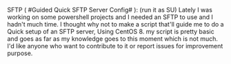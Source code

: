 SFTP ( #Guided Quick SFTP Server Config# ): (run it as SU) Lately I was working on some powershell projects and I needed an SFTP to use and I hadn't much time.
I thought why not to make a script that'll guide me to do a Quick setup of an SFTP server, Using CentOS 8.
my script is pretty basic and goes as far as my knowledge goes to this moment which is not much. I'd like anyone who want to contribute to it or report issues for improvement purpose.
